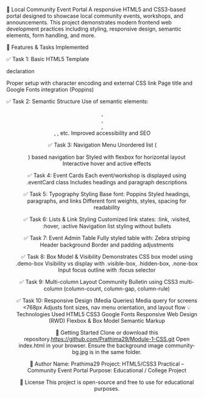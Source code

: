 🌟 Local Community Event Portal
A responsive HTML5 and CSS3-based portal designed to showcase local community events, workshops, and announcements. This project demonstrates modern frontend web development practices including styling, responsive design, semantic elements, form handling, and more.

📌 Features & Tasks Implemented


✅ Task 1: Basic HTML5 Template
<!DOCTYPE html> declaration
Proper <head> setup with character encoding and external CSS link
Page title and Google Fonts integration (Poppins)


✅ Task 2: Semantic Structure
Use of semantic elements: <header>, <nav>, <main>, <section>, <table>, etc.
Improved accessibility and SEO


✅ Task 3: Navigation Menu
Unordered list (<ul>) based navigation bar
Styled with flexbox for horizontal layout
Interactive hover and active effects


✅ Task 4: Event Cards
Each event/workshop is displayed using .eventCard class
Includes headings and paragraph descriptions


✅ Task 5: Typography Styling
Base font: Poppins
Styled headings, paragraphs, and links
Different font weights, styles, spacing for readability


✅ Task 6: Lists & Link Styling
Customized link states: :link, :visited, :hover, :active
Navigation list styling without bullets


✅ Task 7: Event Admin Table
Fully styled table with:
Zebra striping
Header background
Border and padding adjustments


✅ Task 8: Box Model & Visibility
Demonstrates CSS box model using .demo-box
Visibility vs display with .visible-box, .hidden-box, .none-box
Input focus outline with :focus selector


✅ Task 9: Multi-column Layout
Community Bulletin using CSS3 multi-column (column-count, column-gap, column-rule)


✅ Task 10: Responsive Design (Media Queries)
Media query for screens <768px
Adjusts font sizes, nav menu orientation, and layout flow
💡 Technologies Used
HTML5
CSS3
Google Fonts
Responsive Web Design (RWD)
Flexbox & Box Model
Semantic Markup

🚀 Getting Started
Clone or download this repository.https://github.com/Prathima29/Module-1-CSS.git
Open index.html in your browser.
Ensure the background image community-bg.jpg is in the same folder.


🙌 Author
Name: Prathima29 Project: HTML5/CSS3 Practical – Community Event Portal
Purpose: Educational / College Project



📜 License
This project is open-source and free to use for educational purposes.
